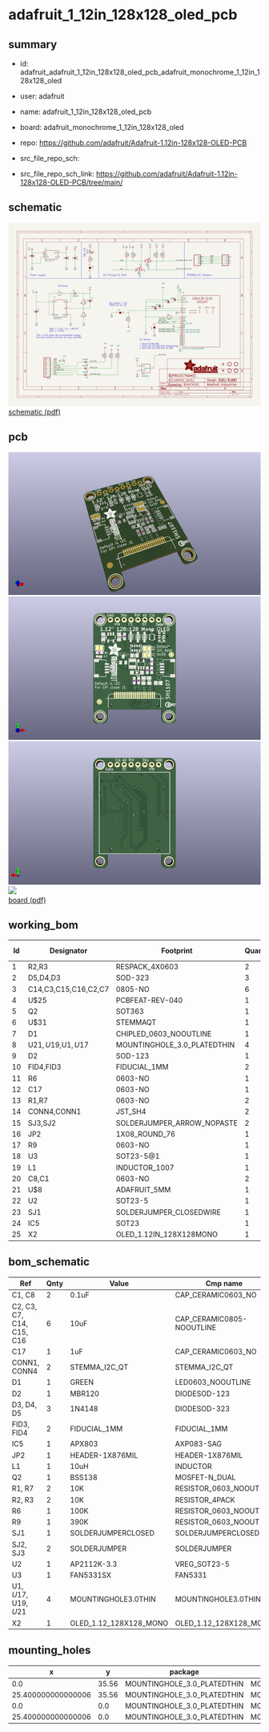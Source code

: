 # adafruit_1_12in_128x128_oled_pcb
 
## summary 
* id: adafruit_adafruit_1_12in_128x128_oled_pcb_adafruit_monochrome_1_12in_128x128_oled
* user: adafruit
* name: adafruit_1_12in_128x128_oled_pcb
* board: adafruit_monochrome_1_12in_128x128_oled
* repo: https://github.com/adafruit/Adafruit-1.12in-128x128-OLED-PCB



* src_file_repo_sch: 
* src_file_repo_sch_link: https://github.com/adafruit/Adafruit-1.12in-128x128-OLED-PCB/tree/main/

## schematic  
![](working_schematic_600.png)  
[schematic (pdf)](working_schematic.pdf)  

## pcb  
![](working_3d_600.png) 
![](working_3d_front_600.png)  
![](working_3d_back_600.png)  
![](working_600.png)  
[board (pdf)](working.pdf)  

## working_bom
| Id | Designator | Footprint | Quantity | Designation | Supplier and ref |  | None | 
| --- | --- | --- | --- | --- | --- | --- | --- | 
| 1 | R2,R3 | RESPACK_4X0603 | 2 | 10K |  |  | [''] | 
| 2 | D5,D4,D3 | SOD-323 | 3 | 1N4148 |  |  | [''] | 
| 3 | C14,C3,C15,C16,C2,C7 | 0805-NO | 6 | 10uF |  |  | [''] | 
| 4 | U$25 | PCBFEAT-REV-040 | 1 |  |  |  | [''] | 
| 5 | Q2 | SOT363 | 1 | BSS138 |  |  | [''] | 
| 6 | U$31 | STEMMAQT | 1 |  |  |  | [''] | 
| 7 | D1 | CHIPLED_0603_NOOUTLINE | 1 | GREEN |  |  | [''] | 
| 8 | U$21,U$19,U$1,U$17 | MOUNTINGHOLE_3.0_PLATEDTHIN | 4 | MOUNTINGHOLE3.0THIN |  |  | [''] | 
| 9 | D2 | SOD-123 | 1 | MBR120 |  |  | [''] | 
| 10 | FID4,FID3 | FIDUCIAL_1MM | 2 | FIDUCIAL_1MM |  |  | [''] | 
| 11 | R6 | 0603-NO | 1 | 100K |  |  | [''] | 
| 12 | C17 | 0603-NO | 1 | 1uF |  |  | [''] | 
| 13 | R1,R7 | 0603-NO | 2 | 10K |  |  | [''] | 
| 14 | CONN4,CONN1 | JST_SH4 | 2 | STEMMA_I2C_QT |  |  | [''] | 
| 15 | SJ3,SJ2 | SOLDERJUMPER_ARROW_NOPASTE | 2 |  |  |  | [''] | 
| 16 | JP2 | 1X08_ROUND_76 | 1 |  |  |  | [''] | 
| 17 | R9 | 0603-NO | 1 | 390K |  |  | [''] | 
| 18 | U3 | SOT23-5@1 | 1 | FAN5331SX |  |  | [''] | 
| 19 | L1 | INDUCTOR_1007 | 1 | 10uH |  |  | [''] | 
| 20 | C8,C1 | 0603-NO | 2 | 0.1uF |  |  | [''] | 
| 21 | U$8 | ADAFRUIT_5MM | 1 |  |  |  | [''] | 
| 22 | U2 | SOT23-5 | 1 | AP2112K-3.3 |  |  | [''] | 
| 23 | SJ1 | SOLDERJUMPER_CLOSEDWIRE | 1 |  |  |  | [''] | 
| 24 | IC5 | SOT23 | 1 | APX803 |  |  | [''] | 
| 25 | X2 | OLED_1.12IN_128X128MONO | 1 | OLED_1.12_128X128_MONO |  |  | [''] | 


## bom_schematic
| Ref | Qnty | Value | Cmp name | Footprint | Description | Vendor | DNP | 
| --- | --- | --- | --- | --- | --- | --- | --- | 
| C1, C8 | 2 | 0.1uF | CAP_CERAMIC0603_NO | working:0603-NO |  |  |  | 
| C2, C3, C7, C14, C15, C16 | 6 | 10uF | CAP_CERAMIC0805-NOOUTLINE | working:0805-NO |  |  |  | 
| C17 | 1 | 1uF | CAP_CERAMIC0603_NO | working:0603-NO |  |  |  | 
| CONN1, CONN4 | 2 | STEMMA_I2C_QT | STEMMA_I2C_QT | working:JST_SH4 |  |  |  | 
| D1 | 1 | GREEN | LED0603_NOOUTLINE | working:CHIPLED_0603_NOOUTLINE |  |  |  | 
| D2 | 1 | MBR120 | DIODESOD-123 | working:SOD-123 |  |  |  | 
| D3, D4, D5 | 3 | 1N4148 | DIODESOD-323 | working:SOD-323 |  |  |  | 
| FID3, FID4 | 2 | FIDUCIAL_1MM | FIDUCIAL_1MM | working:FIDUCIAL_1MM |  |  |  | 
| IC5 | 1 | APX803 | AXP083-SAG | working:SOT23 |  |  |  | 
| JP2 | 1 | HEADER-1X876MIL | HEADER-1X876MIL | working:1X08_ROUND_76 |  |  |  | 
| L1 | 1 | 10uH | INDUCTOR | working:INDUCTOR_1007 |  |  |  | 
| Q2 | 1 | BSS138 | MOSFET-N_DUAL | working:SOT363 |  |  |  | 
| R1, R7 | 2 | 10K | RESISTOR_0603_NOOUT | working:0603-NO |  |  |  | 
| R2, R3 | 2 | 10K | RESISTOR_4PACK | working:RESPACK_4X0603 |  |  |  | 
| R6 | 1 | 100K | RESISTOR_0603_NOOUT | working:0603-NO |  |  |  | 
| R9 | 1 | 390K | RESISTOR_0603_NOOUT | working:0603-NO |  |  |  | 
| SJ1 | 1 | SOLDERJUMPERCLOSED | SOLDERJUMPERCLOSED | working:SOLDERJUMPER_CLOSEDWIRE |  |  |  | 
| SJ2, SJ3 | 2 | SOLDERJUMPER | SOLDERJUMPER | working:SOLDERJUMPER_ARROW_NOPASTE |  |  |  | 
| U2 | 1 | AP2112K-3.3 | VREG_SOT23-5 | working:SOT23-5 |  |  |  | 
| U3 | 1 | FAN5331SX | FAN5331 | working:SOT23-5@1 |  |  |  | 
| U$1, U$17, U$19, U$21 | 4 | MOUNTINGHOLE3.0THIN | MOUNTINGHOLE3.0THIN | working:MOUNTINGHOLE_3.0_PLATEDTHIN |  |  |  | 
| X2 | 1 | OLED_1.12_128X128_MONO | OLED_1.12_128X128_MONO | working:OLED_1.12IN_128X128MONO |  |  |  | 


## mounting_holes
| x | y | package | value | ref | size | 
| --- | --- | --- | --- | --- | --- | 
| 0.0 | 35.56 | MOUNTINGHOLE_3.0_PLATEDTHIN | MOUNTINGHOLE3.0THIN | U$1 | m3 | 
| 25.400000000000006 | 35.56 | MOUNTINGHOLE_3.0_PLATEDTHIN | MOUNTINGHOLE3.0THIN | U$17 | m3 | 
| 0.0 | 0.0 | MOUNTINGHOLE_3.0_PLATEDTHIN | MOUNTINGHOLE3.0THIN | U$19 | m3 | 
| 25.400000000000006 | 0.0 | MOUNTINGHOLE_3.0_PLATEDTHIN | MOUNTINGHOLE3.0THIN | U$21 | m3 | 


